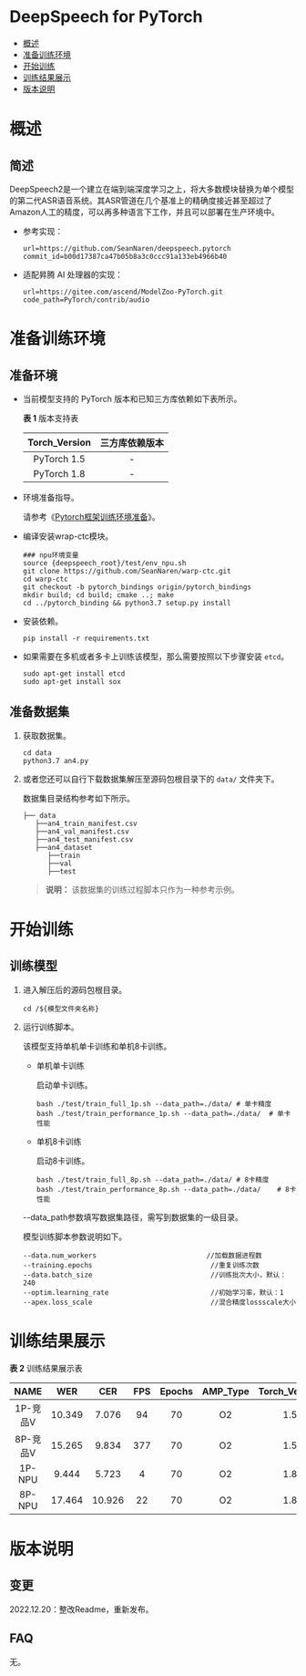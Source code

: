 # DeepSpeech for PyTorch

-   [概述](概述.md)
-   [准备训练环境](准备训练环境.md)
-   [开始训练](开始训练.md)
-   [训练结果展示](训练结果展示.md)
-   [版本说明](版本说明.md)



# 概述

## 简述

DeepSpeech2是一个建立在端到端深度学习之上，将大多数模块替换为单个模型的第二代ASR语音系统。其ASR管道在几个基准上的精确度接近甚至超过了Amazon人工的精度，可以再多种语言下工作，并且可以部署在生产环境中。

- 参考实现：

  ```
  url=https://github.com/SeanNaren/deepspeech.pytorch
  commit_id=b00d17387ca47b05b8a3c0ccc91a133eb4966b40  
  ```

- 适配昇腾 AI 处理器的实现：

  ```
  url=https://gitee.com/ascend/ModelZoo-PyTorch.git
  code_path=PyTorch/contrib/audio
  ```


# 准备训练环境

## 准备环境

- 当前模型支持的 PyTorch 版本和已知三方库依赖如下表所示。

  **表 1**  版本支持表

  | Torch_Version      | 三方库依赖版本                                 |
  | :--------: | :----------------------------------------------------------: |
  | PyTorch 1.5 | - |
  | PyTorch 1.8 | - |

- 环境准备指导。

  请参考《[Pytorch框架训练环境准备](https://www.hiascend.com/document/detail/zh/ModelZoo/pytorchframework/ptes)》。
  
- 编译安装wrap-ctc模块。

    ```shell
    ### npu环境变量
    source {deepspeech_root}/test/env_npu.sh
    git clone https://github.com/SeanNaren/warp-ctc.git
    cd warp-ctc
    git checkout -b pytorch_bindings origin/pytorch_bindings
    mkdir build; cd build; cmake ..; make
    cd ../pytorch_binding && python3.7 setup.py install
    ```

- 安装依赖。

  ```
  pip install -r requirements.txt
  ```
  
- 如果需要在多机或者多卡上训练该模型，那么需要按照以下步骤安装 `etcd`。

    ```shell
    sudo apt-get install etcd
    sudo apt-get install sox
    ```


## 准备数据集

1. 获取数据集。

   ```shell
   cd data
   python3.7 an4.py
   ```

2. 或者您还可以自行下载数据集解压至源码包根目录下的 `data/` 文件夹下。

   数据集目录结构参考如下所示。
   ```
   ├── data
      ├──an4_train_manifest.csv
      ├──an4_val_manifest.csv 
      ├──an4_test_manifest.csv  
      ├──an4_dataset
         ├──train                    
         ├──val
         ├──test          
   ```
   > **说明：** 
   >该数据集的训练过程脚本只作为一种参考示例。

# 开始训练

## 训练模型

1. 进入解压后的源码包根目录。

   ```
   cd /${模型文件夹名称} 
   ```

2. 运行训练脚本。

   该模型支持单机单卡训练和单机8卡训练。

   - 单机单卡训练

     启动单卡训练。

     ```
     bash ./test/train_full_1p.sh --data_path=./data/ # 单卡精度
     bash ./test/train_performance_1p.sh --data_path=./data/  # 单卡性能
     ```

   - 单机8卡训练

     启动8卡训练。

     ```
     bash ./test/train_full_8p.sh --data_path=./data/ # 8卡精度
     bash ./test/train_performance_8p.sh --data_path=./data/    # 8卡性能   
     ```
   
   --data_path参数填写数据集路径，需写到数据集的一级目录。

   模型训练脚本参数说明如下。

   ```
   --data.num_workers                           //加载数据进程数      
   --training.epochs                             //重复训练次数
   --data.batch_size                             //训练批次大小，默认：240
   --optim.learning_rate                         //初始学习率，默认：1
   --apex.loss_scale                             //混合精度lossscale大小
   ```

# 训练结果展示

**表 2**  训练结果展示表

| NAME  |  WER   |  CER   | FPS  | Epochs | AMP_Type | Torch_Version |
| :---: | :----: | :----: | :----: | :--: | :--: | :--: |
| 1P-竞品V | 10.349 | 7.076  |   94  |  70   |  O2  | 1.5 |
| 8P-竞品V | 15.265 | 9.834  |  377  |   70  |  O2  | 1.5 |
| 1P-NPU | 9.444  | 5.723  |  4   |   70   |  O2  | 1.8 |
| 8P-NPU | 17.464 | 10.926 |   22  |  70   |  O2  | 1.8 |


# 版本说明

## 变更

2022.12.20：整改Readme，重新发布。

## FAQ

无。

